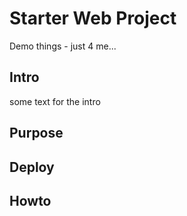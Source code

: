 # Starter Web Project
Demo things - just 4 me...

## Intro

some text for the intro

## Purpose

## Deploy

## Howto


